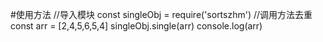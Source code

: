 #使用方法
//导入模块
const singleObj = require('sortszhm')
//调用方法去重
const arr = [2,4,5,6,5,4]
singleObj.single(arr)
console.log(arr)